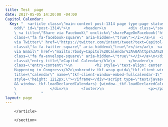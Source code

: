 ```yaml
---
title: Test  page
date: 2017-05-05 14:20:00 -04:00
Capitol Calendar:
  Key: "  <article class=\"main-content post-1314 page type-page status-publish hentry
    odd\" id=\"post-1314\">\n      <header>\n          <div class=\"social-share-links\">\n
    \ <a title=\"Share via Facebook\" onclick=\"sharePageOnFacebook('https://www.indivisibleguide.com/resources/online/capitol-calendar/')\"><i
    class=\"fa fa-facebook-square\" aria-hidden=\"true\"></i></a>\n  <a title=\"Share
    via Twitter\" href=\"https://twitter.com/intent/tweet?text=Capitol+Calendar&amp;url=https%3A%2F%2Fwww.indivisibleguide.com%2Fresources%2Fonline%2Fcapitol-calendar%2F&amp;via=IndivisibleTeam\"><i
    class=\"fa fa-twitter-square\" aria-hidden=\"true\"></i></a>\n  <a title=\"Share
    via Email\" href=\"mailto:?body=Capitol%20Calendar%3A%0Ahttps%3A%2F%2Fwww.indivisibleguide.com%2Fresources%2Fonline%2Fcapitol-calendar%2F\"><i
    class=\"fa fa-envelope-square\" aria-hidden=\"true\"></i></a>\n</div>\n          <h1
    class=\"entry-title\">Capitol Calendar</h1>\n      </header>\n            <div
    class=\"entry-content\">\n          <h2 style=\"text-align: center;\">Track What’s
    Happening in Congress</h2>\n<br><div tkf-wrap-guid=\"tkf-client-window-wrap-fullcalendar-1\"><iframe
    title=\"calendar\" name=\"tkf-client-window-embed-fullcalendar-1\" src=\"https://tockify.com/actioncal\"
    style=\"height: 1212px;\"></iframe></div><script type=\"text/javascript\">if (window._tkf
    && window._tkf.loadDeclaredCalendars) {window._tkf.loadDeclaredCalendars();}</script>\n
    \               </div>\n      <footer>\n                    <p></p>\n      </footer>\n
    \           "
layout: page
---
```



        </article>

</div>

        </section>